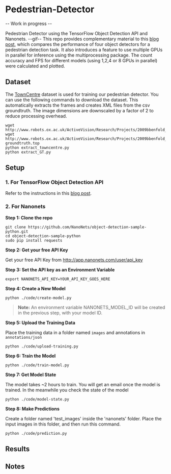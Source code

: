 # Pedestrian-Detector

-- Work in progress --

Pedestrian Detector using the TensorFlow Object Detection API and Nanonets. 
--gif--
This repo provides complementary material to this [blog post](#target), which compares the performance of four object detectors for a pedestrian detection task. It also introduces a feature to use multiple GPUs in parallel for inference using the multiprocessing package. The count accuracy and FPS for different models (using 1,2,4 or 8 GPUs in parallel) were calculated and plotted.

## Dataset
The [TownCentre](http://www.robots.ox.ac.uk/ActiveVision/Research/Projects/2009bbenfold_headpose/project.html#datasets) dataset is used for training our pedestrian detector. You can use the following commands to download the dataset. This automatically extracts the frames and creates XML files from the csv groundtruth. The image dimensions are downscaled by a factor of 2 to reduce processing overhead.
```
wget http://www.robots.ox.ac.uk/ActiveVision/Research/Projects/2009bbenfold_headpose/Datasets/TownCentreXVID.avi
wget http://www.robots.ox.ac.uk/ActiveVision/Research/Projects/2009bbenfold_headpose/Datasets/TownCentre-groundtruth.top
python extract_towncentre.py
python extract_GT.py
```
## Setup
### 1. For TensorFlow Object Detection API
Refer to the instructions in this [blog post](#target).

### 2. For Nanonets
**Step 1: Clone the repo**
```
git clone https://github.com/NanoNets/object-detection-sample-python.git
cd object-detection-sample-python
sudo pip install requests
```
**Step 2: Get your free API Key**

Get your free API Key from http://app.nanonets.com/user/api_key

**Step 3: Set the API key as an Environment Variable**
```
export NANONETS_API_KEY=YOUR_API_KEY_GOES_HERE
```
**Step 4: Create a New Model**
```
python ./code/create-model.py
```
>**Note:** An environment variable NANONETS_MODEL_ID will be created in the previous step, with your model ID.

**Step 5: Upload the Training Data**

Place the training data in a folder named `images` and annotations in `annotations/json`
```
python ./code/upload-training.py
```
**Step 6: Train the Model**
```
python ./code/train-model.py
```
**Step 7: Get Model State**

The model takes ~2 hours to train. You will get an email once the model is trained. In the meanwhile you check the state of the model
```
python ./code/model-state.py
```
**Step 8: Make Predictions**

Create a folder named 'test_images' inside the 'nanonets' folder. Place the input images in this folder, and then run this command.
```
python ./code/prediction.py
```

## Results

## Notes

